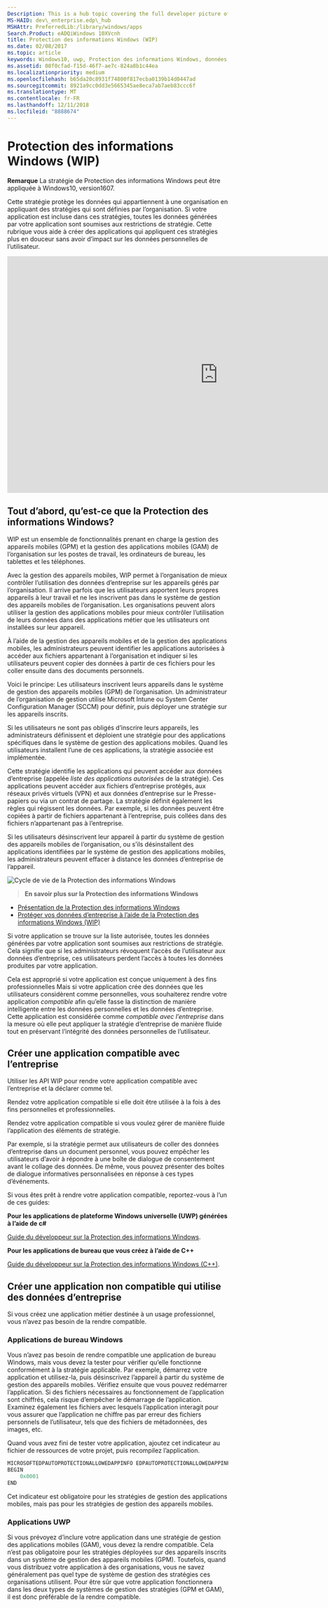 ```yaml
---
Description: This is a hub topic covering the full developer picture of how Windows Information Protection (WIP) relates to files, buffers, clipboard, networking, background tasks, and data protection under lock.
MS-HAID: dev\_enterprise.edp\_hub
MSHAttr: PreferredLib:/library/windows/apps
Search.Product: eADQiWindows 10XVcnh
title: Protection des informations Windows (WIP)
ms.date: 02/08/2017
ms.topic: article
keywords: Windows10, uwp, Protection des informations Windows, données d’entreprise, protection des données d’entreprise, PDE, applications compatibles
ms.assetid: 08f0cfad-f15d-46f7-ae7c-824a8b1c44ea
ms.localizationpriority: medium
ms.openlocfilehash: b65da20c8931f74800f817ecba0139b14d0447ad
ms.sourcegitcommit: 8921a9cc0dd3e5665345ae8eca7ab7aeb83ccc6f
ms.translationtype: MT
ms.contentlocale: fr-FR
ms.lasthandoff: 12/11/2018
ms.locfileid: "8888674"
---
```

# <a name="windows-information-protection-wip"></a>Protection des informations Windows (WIP)

__Remarque__ La stratégie de Protection des informations Windows peut être appliquée à Windows10, version1607.

Cette stratégie protège les données qui appartiennent à une organisation en appliquant des stratégies qui sont définies par l’organisation. Si votre application est incluse dans ces stratégies, toutes les données générées par votre application sont soumises aux restrictions de stratégie. Cette rubrique vous aide à créer des applications qui appliquent ces stratégies plus en douceur sans avoir d’impact sur les données personnelles de l’utilisateur.
<iframe src="https://channel9.msdn.com/Blogs/Windows-Development-for-the-Enterprise/Securing-Enterprise-Data-with-Windows-Information-Protection/player" width="960" height="540" allowFullScreen frameBorder="0"></iframe>

## <a name="first-what-is-wip"></a>Tout d’abord, qu’est-ce que la Protection des informations Windows?

WIP est un ensemble de fonctionnalités prenant en charge la gestion des appareils mobiles (GPM) et la gestion des applications mobiles (GAM) de l’organisation sur les postes de travail, les ordinateurs de bureau, les tablettes et les téléphones.

Avec la gestion des appareils mobiles, WIP permet à l’organisation de mieux contrôler l’utilisation des données d’entreprise sur les appareils gérés par l’organisation. Il arrive parfois que les utilisateurs apportent leurs propres appareils à leur travail et ne les inscrivent pas dans le système de gestion des appareils mobiles de l’organisation.  Les organisations peuvent alors utiliser la gestion des applications mobiles pour mieux contrôler l’utilisation de leurs données dans des applications métier que les utilisateurs ont installées sur leur appareil.

À l’aide de la gestion des appareils mobiles et de la gestion des applications mobiles, les administrateurs peuvent identifier les applications autorisées à accéder aux fichiers appartenant à l’organisation et indiquer si les utilisateurs peuvent copier des données à partir de ces fichiers pour les coller ensuite dans des documents personnels.

Voici le principe: Les utilisateurs inscrivent leurs appareils dans le système de gestion des appareils mobiles (GPM) de l’organisation. Un administrateur de l’organisation de gestion utilise Microsoft Intune ou System Center Configuration Manager (SCCM) pour définir, puis déployer une stratégie sur les appareils inscrits.

Si les utilisateurs ne sont pas obligés d’inscrire leurs appareils, les administrateurs définissent et déploient une stratégie pour des applications spécifiques dans le système de gestion des applications mobiles. Quand les utilisateurs installent l’une de ces applications, la stratégie associée est implémentée.

Cette stratégie identifie les applications qui peuvent accéder aux données d’entreprise (appelée *liste des applications autorisées* de la stratégie). Ces applications peuvent accéder aux fichiers d’entreprise protégés, aux réseaux privés virtuels (VPN) et aux données d’entreprise sur le Presse-papiers ou via un contrat de partage. La stratégie définit également les règles qui régissent les données. Par exemple, si les données peuvent être copiées à partir de fichiers appartenant à l’entreprise, puis collées dans des fichiers n’appartenant pas à l’entreprise.

Si les utilisateurs désinscrivent leur appareil à partir du système de gestion des appareils mobiles de l’organisation, ou s’ils désinstallent des applications identifiées par le système de gestion des applications mobiles, les administrateurs peuvent effacer à distance les données d’entreprise de l’appareil.

![Cycle de vie de la Protection des informations Windows](images/wip-lifecycle.png)

> **En savoir plus sur la Protection des informations Windows** <br>
* [Présentation de la Protection des informations Windows](https://blogs.technet.microsoft.com/windowsitpro/2016/06/29/introducing-windows-information-protection/)
* [Protéger vos données d’entreprise à l’aide de la Protection des informations Windows (WIP)](https://technet.microsoft.com/library/dn985838(v=vs.85).aspx)

Si votre application se trouve sur la liste autorisée, toutes les données générées par votre application sont soumises aux restrictions de stratégie. Cela signifie que si les administrateurs révoquent l’accès de l’utilisateur aux données d’entreprise, ces utilisateurs perdent l’accès à toutes les données produites par votre application.

Cela est approprié si votre application est conçue uniquement à des fins professionnelles Mais si votre application crée des données que les utilisateurs considèrent comme personnelles, vous souhaiterez rendre votre application *compatible* afin qu’elle fasse la distinction de manière intelligente entre les données personnelles et les données d’entreprise. Cette application est considérée comme *compatible avec l’entreprise* dans la mesure où elle peut appliquer la stratégie d’entreprise de manière fluide tout en préservant l’intégrité des données personnelles de l’utilisateur.

## <a name="create-an-enterprise-enlightened-app"></a>Créer une application compatible avec l’entreprise

Utiliser les API WIP pour rendre votre application compatible avec l’entreprise et la déclarer comme tel.

Rendez votre application compatible si elle doit être utilisée à la fois à des fins personnelles et professionnelles.

Rendez votre application compatible si vous voulez gérer de manière fluide l’application des éléments de stratégie.

Par exemple, si la stratégie permet aux utilisateurs de coller des données d’entreprise dans un document personnel, vous pouvez empêcher les utilisateurs d’avoir à répondre à une boîte de dialogue de consentement avant le collage des données. De même, vous pouvez présenter des boîtes de dialogue informatives personnalisées en réponse à ces types d’événements.

Si vous êtes prêt à rendre votre application compatible, reportez-vous à l’un de ces guides:

**Pour les applications de plateforme Windows universelle (UWP) générées à l’aide de c#**

[Guide du développeur sur la Protection des informations Windows](wip-dev-guide.md).

**Pour les applications de bureau que vous créez à l’aide de C++**

[Guide du développeur sur la Protection des informations Windows (C++)](http://go.microsoft.com/fwlink/?LinkId=822192).


## <a name="create-non-enlightened-enterprise-app"></a>Créer une application non compatible qui utilise des données d’entreprise

Si vous créez une application métier destinée à un usage professionnel, vous n’avez pas besoin de la rendre compatible.

### <a name="windows-desktop-apps"></a>Applications de bureau Windows
Vous n’avez pas besoin de rendre compatible une application de bureau Windows, mais vous devez la tester pour vérifier qu’elle fonctionne conformément à la stratégie applicable. Par exemple, démarrez votre application et utilisez-la, puis désinscrivez l’appareil à partir du système de gestion des appareils mobiles. Vérifiez ensuite que vous pouvez redémarrer l’application. Si des fichiers nécessaires au fonctionnement de l’application sont chiffrés, cela risque d’empêcher le démarrage de l’application. Examinez également les fichiers avec lesquels l’application interagit pour vous assurer que l’application ne chiffre pas par erreur des fichiers personnels de l’utilisateur, tels que des fichiers de métadonnées, des images, etc.

Quand vous avez fini de tester votre application, ajoutez cet indicateur au fichier de ressources de votre projet, puis recompilez l’application.

```cpp
MICROSOFTEDPAUTOPROTECTIONALLOWEDAPPINFO EDPAUTOPROTECTIONALLOWEDAPPINFOID
BEGIN
    0x0001
END
```
Cet indicateur est obligatoire pour les stratégies de gestion des applications mobiles, mais pas pour les stratégies de gestion des appareils mobiles.

### <a name="uwp-apps"></a>Applications UWP

Si vous prévoyez d’inclure votre application dans une stratégie de gestion des applications mobiles (GAM), vous devez la rendre compatible. Cela n’est pas obligatoire pour les stratégies déployées sur des appareils inscrits dans un système de gestion des appareils mobiles (GPM). Toutefois, quand vous distribuez votre application à des organisations, vous ne savez généralement pas quel type de système de gestion des stratégies ces organisations utilisent. Pour être sûr que votre application fonctionnera dans les deux types de systèmes de gestion des stratégies (GPM et GAM), il est donc préférable de la rendre compatible.






 
